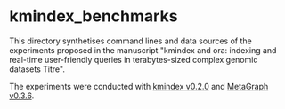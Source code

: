 # kmindex_benchmarks
This directory synthetises command lines and data sources of the experiments proposed in the manuscript 
"kmindex and ora: indexing and real-time user-friendly queries in terabytes-sized complex genomic datasets Titre".

The experiments were conducted with [kmindex v0.2.0](https://github.com/tlemane/kmindex/releases/tag/v0.2.0) and [MetaGraph v0.3.6](https://github.com/ratschlab/metagraph/releases/tag/v0.3.6).



